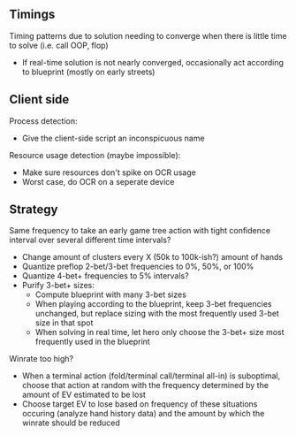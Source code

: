 ## Timings
Timing patterns due to solution needing to converge when there is little time to solve (i.e. call OOP, flop)
- If real-time solution is not nearly converged, occasionally act according to blueprint (mostly on early streets)


## Client side
Process detection:
- Give the client-side script an inconspicuous name

Resource usage detection (maybe impossible):
- Make sure resources don't spike on OCR usage
- Worst case, do OCR on a seperate device


## Strategy
Same frequency to take an early game tree action with tight confidence interval over several different time intervals? 
- Change amount of clusters every X (50k to 100k-ish?) amount of hands
- Quantize preflop 2-bet/3-bet frequencies to 0%, 50%, or 100%
- Quantize 4-bet+ frequencies to 5% intervals?
- Purify 3-bet+ sizes:
  - Compute blueprint with many 3-bet sizes
  - When playing according to the blueprint, keep 3-bet frequencies unchanged, but replace sizing with the most frequently used 3-bet size in that spot
  - When solving in real time, let hero only choose the 3-bet+ size most frequently used in the blueprint

Winrate too high?
- When a terminal action (fold/terminal call/terminal all-in) is suboptimal, choose that action at random with the frequency determined by the amount of
  EV estimated to be lost
- Choose target EV to lose based on frequency of these situations occuring (analyze hand history data) and the amount by which the winrate should be reduced
